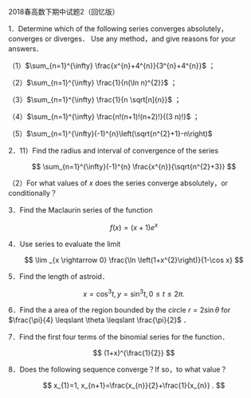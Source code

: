 2018春高数下期中试题2（回忆版）

1．Determine which of the following series converges absolutely，converges or diverges． Use any method，and give reasons for your answers．

（1）$\sum_{n=1}^{\infty} \frac{x^{n}+4^{n}}{3^{n}+4^{n}}$ ；

（2）$\sum_{n=1}^{\infty} \frac{1}{n(\ln n)^{2}}$ ；

（3）$\sum_{n=1}^{\infty} \frac{1}{n \sqrt[n]{n}}$ ；

（4）$\sum_{n=1}^{\infty} \frac{n!(n+1)!(n+2)!}{(3 n)!}$ ；

（5）$\sum_{n=1}^{\infty}(-1)^{n}\left(\sqrt{n^{2}+1}-n\right)$

2．11）Find the radius and interval of convergence of the series

$$
\sum_{n=1}^{\infty}(-1)^{n} \frac{x^{n}}{\sqrt{n^{2}+3}}
$$

（2）For what values of $x$ does the series converge absolutely，or conditionally？

3．Find the Maclaurin series of the function

$$
f(x)=(x+1) e^{x}
$$

4．Use series to evaluate the limit

$$
\lim _{x \rightarrow 0} \frac{\ln \left(1+x^{2}\right)}{1-\cos x}
$$

5．Find the length of astroid．

$$
x=\cos ^{3} t, y=\sin ^{3} t, 0 \leqslant t \leqslant 2 \pi .
$$

6．Find the a area of the region bounded by the circle $r=2 \sin \theta$ for $\frac{\pi}{4} \leqslant \theta \leqslant \frac{\pi}{2}$ ．

7．Find the first four terms of the binomial series for the function．

$$
(1+x)^{\frac{1}{2}}
$$

8．Does the following sequence converge？If so，to what value？

$$
x_{1}=1, x_{n+1}=\frac{x_{n}}{2}+\frac{1}{x_{n}} .
$$

